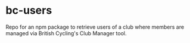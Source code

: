 # bc-users
Repo for an npm package to retrieve users of a club where members are managed via British Cycling's Club Manager tool.
